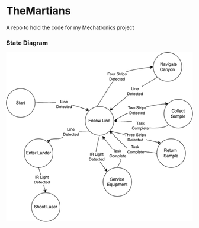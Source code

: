 # TheMartians
A repo to hold the code for my Mechatronics project

### State Diagram
![state_diagram](state_diagram.png)
